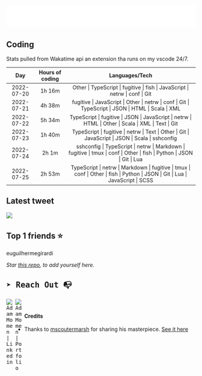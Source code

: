 
![test image size](/assets/welcome_message.gif)

## Coding
Stats pulled from Wakatime api an extension tha runs on my vscode 24/7.

|Day|Hours of coding|Languages/Tech|
|:-:|:-:|:-:|
|2022-07-20|1h 16m|Other &#124; TypeScript &#124; fugitive &#124; fish &#124; JavaScript &#124; netrw &#124; conf &#124; Git|
|2022-07-21|4h 38m|fugitive &#124; JavaScript &#124; Other &#124; netrw &#124; conf &#124; Git &#124; TypeScript &#124; JSON &#124; HTML &#124; Scala &#124; XML|
|2022-07-22|5h 34m|TypeScript &#124; fugitive &#124; JSON &#124; JavaScript &#124; netrw &#124; HTML &#124; Other &#124; Scala &#124; XML &#124; Text &#124; Git|
|2022-07-23|1h 40m|TypeScript &#124; fugitive &#124; netrw &#124; Text &#124; Other &#124; Git &#124; JavaScript &#124; JSON &#124; Scala &#124; sshconfig|
|2022-07-24|2h 1m|sshconfig &#124; TypeScript &#124; netrw &#124; Markdown &#124; fugitive &#124; tmux &#124; conf &#124; Other &#124; fish &#124; Python &#124; JSON &#124; Git &#124; Lua|
|2022-07-25|2h 53m|TypeScript &#124; netrw &#124; Markdown &#124; fugitive &#124; tmux &#124; conf &#124; Other &#124; fish &#124; Python &#124; JSON &#124; Git &#124; Lua &#124; JavaScript &#124; SCSS|

## Latest tweet
[<img src="<tweet-image-url>" width="400">](<tweet-url>)

## Top 1 friends ⭐️
euguilhermegirardi

*Star [this repo](https://github.com/AdamMomen/AdamMomen), to add yourself here.*


<samp>

## ➤ Reach Out :mailbox_with_no_mail:

>
  <a href="https://www.linkedin.com/in/adam-momen-99596275/">
     <img align="left" alt="Adam Momen | Linkedin" width="24px" src="./assets/Linkedin.svg" />
   </a>

   <a href="https://adammomen.com/">
     <img align="left" alt="Adam Momen | Portfolio" width="24px" src="./assets/web.svg" />
   </a>

</samp>

<br>

#### Credits
* Thanks to [mscoutermarsh](https://github.com/mscoutermarsh) for sharing his masterpiece. [See it here](https://github.com/mscoutermarsh/mscoutermarsh)